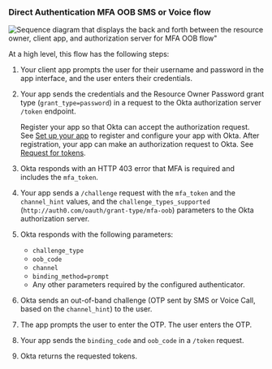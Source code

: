 ### Direct Authentication MFA OOB SMS or Voice flow

<div class="three-quarter">

![Sequence diagram that displays the back and forth between the resource owner, client app, and authorization server for MFA OOB flow"](/img/authorization/oauth-mfaoob-phone-grant-flow.png)

</div>

<!-- Source for image. Generated using http://www.plantuml.com/plantuml/uml/ source image: https://www.figma.com/file/YH5Zhzp66kGCglrXQUag2E/%F0%9F%93%8A-Updated-Diagrams-for-Dev-Docs?type=design&node-id=4417-32565&mode=design&t=tmSDoNn4DWZE7fPO-11

@startuml
skinparam monochrome true
actor "User" as user
participant "Client App (Your app)" as client
participant "Authorization Server (Okta) " as okta

autonumber "<b>#."
client <-> user: Prompts user for username, password, and the user enters credentials
client -> okta: Sends credentials and `grant_type` in `/token` request
okta -> client: Responds with HTTP 403 error and `mfa_token`
client -> okta: Sends `/challenge` request with `mfa_token`, `channel_hint`, `challenge_types_supported`
okta -> client: Responds with `challenge_type`, `oob_code`, `channel`, `binding_method`
okta -> user: Sends out-of-band challenge
client <-> user: Prompts user to enter OTP, and user enters OTP
client -> okta: Sends `binding_code`, `oob_code` in `/token` request
okta -> client: Responds with requested tokens
@enduml
-->

At a high level, this flow has the following steps:

1. Your client app prompts the user for their username and password in the app interface, and the user enters their credentials.
1. Your app sends the credentials and the Resource Owner Password grant type (`grant_type=password`) in a request to the Okta authorization server `/token` endpoint.

    Register your app so that Okta can accept the authorization request. See [Set up your app](#set-up-your-app) to register and configure your app with Okta. After registration, your app can make an authorization request to Okta. See [Request for tokens](#request-for-tokens).

1. Okta responds with an HTTP 403 error that MFA is required and includes the `mfa_token`.
1. Your app sends a `/challenge` request with the `mfa_token` and the `channel_hint` values, and the `challenge_types_supported` (`http://auth0.com/oauth/grant-type/mfa-oob`) parameters to the Okta authorization server.
1. Okta responds with the following parameters:
   * `challenge_type`
   * `oob_code`
   * `channel`
   * `binding_method=prompt`
   * Any other parameters required by the configured authenticator.
1. Okta sends an out-of-band challenge (OTP sent by SMS or Voice Call, based on the `channel_hint`) to the user.
1. The app prompts the user to enter the OTP. The user enters the OTP.
1. Your app sends the `binding_code` and `oob_code` in a `/token` request.
1. Okta returns the requested tokens.
